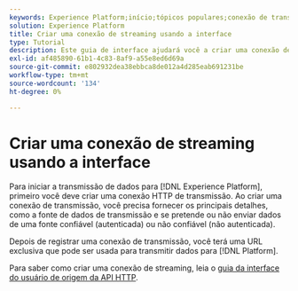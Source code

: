 ```yaml
---
keywords: Experience Platform;início;tópicos populares;conexão de transmissão;criar conexão de transmissão;guia de interface do usuário;tutorial;criar uma conexão de transmissão;assimilação de transmissão;assimilação;
solution: Experience Platform
title: Criar uma conexão de streaming usando a interface
type: Tutorial
description: Este guia de interface ajudará você a criar uma conexão de transmissão usando o Adobe Experience Platform.
exl-id: af485890-61b1-4c83-8af9-a55e8ed6d69a
source-git-commit: e802932dea38ebbca8de012a4d285eab691231be
workflow-type: tm+mt
source-wordcount: '134'
ht-degree: 0%

---
```


# Criar uma conexão de streaming usando a interface

Para iniciar a transmissão de dados para [!DNL Experience Platform], primeiro você deve criar uma conexão HTTP de transmissão. Ao criar uma conexão de transmissão, você precisa fornecer os principais detalhes, como a fonte de dados de transmissão e se pretende ou não enviar dados de uma fonte confiável (autenticada) ou não confiável (não autenticada).

Depois de registrar uma conexão de transmissão, você terá uma URL exclusiva que pode ser usada para transmitir dados para [!DNL Platform].

Para saber como criar uma conexão de streaming, leia o [guia da interface do usuário de origem da API HTTP](../../sources/tutorials/ui/create/streaming/http.md).
